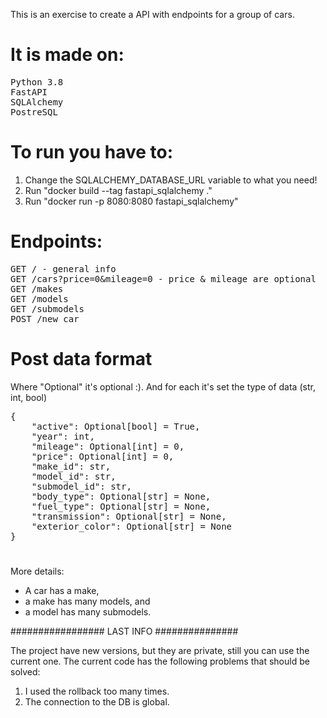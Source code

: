 This is an exercise to create a API with endpoints for a group of cars.

# It is made on:
<pre>
Python 3.8
FastAPI
SQLAlchemy
PostreSQL
</pre>

# To run you have to:
1. Change the SQLALCHEMY_DATABASE_URL variable to what you need!
2. Run "docker build --tag fastapi_sqlalchemy ."
3. Run "docker run -p 8080:8080 fastapi_sqlalchemy"

# Endpoints:
<pre>
GET / - general info
GET /cars?price=0&mileage=0 - price & mileage are optional
GET /makes
GET /models
GET /submodels
POST /new_car
</pre>

# Post data format
Where "Optional" it's optional :).
And for each it's set the type of data (str, int, bool) 
<pre>
{
    "active": Optional[bool] = True,
    "year": int,
    "mileage": Optional[int] = 0,
    "price": Optional[int] = 0,
    "make_id": str,
    "model_id": str,
    "submodel_id": str,
    "body_type": Optional[str] = None,
    "fuel_type": Optional[str] = None,
    "transmission": Optional[str] = None,
    "exterior_color": Optional[str] = None
}
</pre>
# 
More details:
* A car has a make,
* a make has many models, and
* a model has many submodels.

################# LAST INFO ###############

The project have new versions, but they are private, still you can use the current one.
The current code has the following problems that should be solved:
1. I used the rollback too many times.
2. The connection to the DB is global.
